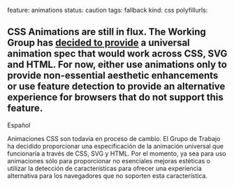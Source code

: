 feature: animations
status: caution
tags: fallback
kind: css
polyfillurls:

CSS Animations are still in flux. The Working Group has [decided to provide](http://www.w3.org/2012/01/13-svg-minutes.html#action02) a universal animation spec that would work across CSS, SVG and HTML. For now, either use animations only to provide non-essential aesthetic enhancements or use feature detection to provide an alternative experience for browsers that do not support this feature.
---------------------------------------------
Español

Animaciones CSS son todavía en proceso de cambio. El Grupo de Trabajo ha decidido proporcionar una especificación de la animación universal que funcionaría a través de CSS, SVG y HTML. Por el momento, ya sea para uso animaciones sólo para proporcionar no esenciales mejoras estéticas o utilizar la detección de características para ofrecer una experiencia alternativa para los navegadores que no soporten esta característica.
